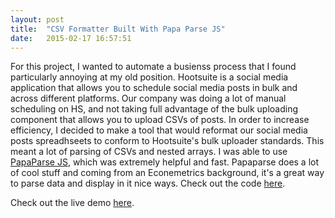 ```yaml
---
layout: post
title:  "CSV Formatter Built With Papa Parse JS"
date:   2015-02-17 16:57:51
---
```


For this project, I wanted to automate a busienss process that I found particularly annoying at my old position. Hootsuite is a social media application that allows you to schedule social media posts in bulk and across different platforms. Our company was doing a lot of manual scheduling on HS, and not taking full advantage of the bulk uploading component that allows you to upload CSVs of posts. In order to increase efficiency, I decided to make a tool that would reformat our social media posts spreadhseets to conform to Hootsuite's bulk uploader standards. This meant a lot of parsing of CSVs and nested arrays. I was able to use <a href="http://papaparse.com">PapaParse JS</a>, which was extremely helpful and fast. Papaparse does a lot of cool stuff and coming from an Econemetrics background, it's a great way to parse data and display in it nice ways. Check out the code <a href="https://github.com/ijadams/hsformatter">here</a>.

Check out the live demo <a href="http://previewchanges.com/~iadams/hsformatter">here</a>.
